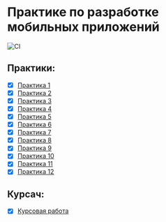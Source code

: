 # Практике по разработке мобильных приложений

![CI](https://github.com/Eckorezze/Mobil/actions/workflows/android.yml/badge.svg)

## Практики:

 - [x] [Практика 1](https://github.com/Eckorezze/Mobil/tree/master/app/prac1)
 - [x] [Практика 2](https://github.com/Eckorezze/Mobil/tree/master/app/prac2)
 - [x] [Практика 3](https://github.com/Eckorezze/Mobil/tree/master/app/prac3)
 - [x] [Практика 4](https://github.com/Eckorezze/Mobil/tree/master/app/prac4)
 - [x] [Практика 5](https://github.com/Eckorezze/Mobil/tree/master/app/prac5)
 - [x] [Практика 6](https://github.com/Eckorezze/Mobil/tree/master/app/prac6)
 - [x] [Практика 7](https://github.com/Eckorezze/Mobil/tree/master/app/prac7)
 - [x] [Практика 8](https://github.com/Eckorezze/Mobil/tree/master/app/prac8) 
 - [x] [Практика 9](https://github.com/Eckorezze/Mobil/tree/master/app/prac9)
 - [x] [Практика 10](https://github.com/Eckorezze/Mobil/tree/master/app/prac10) 
 - [x] [Практика 11](https://github.com/Eckorezze/Mobil/tree/master/app/prac11)
 - [x] [Практика 12](https://github.com/Eckorezze/Mobil/tree/master/app/prac12)

## Курсач:
 - [x] [Курсовая работа](https://github.com/Eckorezze/Mobil/tree/master/app/coursach)


